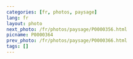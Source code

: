 ```yaml
---
categories: [fr, photos, paysage]
lang: fr
layout: photo
next_photo: /fr/photos/paysage/P0000356.html
picname: P0000364
prev_photo: /fr/photos/paysage/P0000366.html
tags: []
---
```

